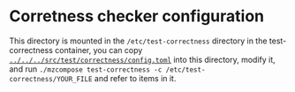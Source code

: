 Corretness checker configuration
====================

This directory is mounted in the `/etc/test-correctness` directory in the test-correctness container, you can
copy [`../../../src/test/correctness/config.toml`](../../../test/correctness/chbench-config.toml) into this
directory, modify it, and run `./mzcompose test-correctness -c /etc/test-correctness/YOUR_FILE` and refer to
items in it.
